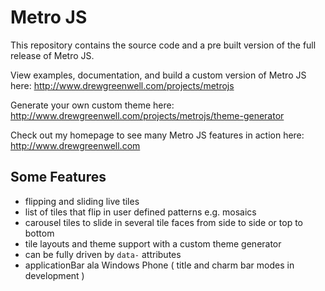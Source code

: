 Metro JS
=======

This repository contains the source code and a pre built version of the full release of Metro JS.

View examples, documentation, and build a custom version of Metro JS here: http://www.drewgreenwell.com/projects/metrojs

Generate your own custom theme here: http://www.drewgreenwell.com/projects/metrojs/theme-generator

Check out my homepage to see many Metro JS features in action here: http://www.drewgreenwell.com

Some Features
-------------
* flipping and sliding live tiles
* list of tiles that flip in user defined patterns e.g. mosaics
* carousel tiles to slide in several tile faces from side to side or top to bottom
* tile layouts and theme support with a custom theme generator
* can be fully driven by `data-` attributes
* applicationBar ala Windows Phone ( title and charm bar modes in development )
